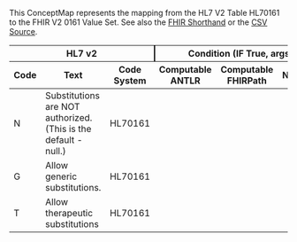 
This ConceptMap represents the mapping from the HL7 V2 Table HL70161 to the FHIR V2 0161 Value Set. See also the <a href='https://github.com/HL7/v2-to-fhir/blob/master/input/fsh/Table HL70161 to V2 0161.fsh'>FHIR Shorthand</a> or the <a href='https://github.com/HL7/v2-to-fhir/blob/master/mappings/codesystems/HL7 Concept Map_ AllowSubstitution - Sheet1.csv'>CSV Source</a>.
<table class='grid'><thead>
<tr><th colspan='3' style='border-right: 2px solid black;'>HL7 v2</th><th colspan='3' style='border-right: 2px solid black;'>Condition (IF True, args)</th><th colspan='4'>HL7 FHIR</th><th rowspan='2'>Comments</th></tr>
<tr><th>Code</th><th>Text</th><th>Code System</th><th>Computable ANTLR</th><th>Computable FHIRPath</th><th>Narrative</th><th>Code</th><th>Proposed Extension</th><th>Display</th><th>Code System</th></tr></thead>
<tbody>
<tr><td>N</td><td>Substitutions are NOT authorized. (This is the default - null.)</td><td style='border-right: 2px'>HL70161</td><td style='border-right: 2px'></td><td style='border-right: 2px'></td><td style='border-right: 2px'></td><td>N</td><td style='border-right: 2px'></td><td>Substitutions are NOT authorized. (This is the default - null.)</td><td><a href='https://hl7.org/fhir/R4/v2/0161/index.html'>http://terminology.hl7.org/CodeSystem/v2-0161</a></td><td style='border-right: 2px'></td></tr>
<tr><td>G</td><td>Allow generic substitutions.</td><td style='border-right: 2px'>HL70161</td><td style='border-right: 2px'></td><td style='border-right: 2px'></td><td style='border-right: 2px'></td><td>G</td><td style='border-right: 2px'></td><td>Allow generic substitutions.</td><td><a href='https://hl7.org/fhir/R4/v2/0161/index.html'>http://terminology.hl7.org/CodeSystem/v2-0161</a></td><td style='border-right: 2px'></td></tr>
<tr><td>T</td><td>Allow therapeutic substitutions</td><td style='border-right: 2px'>HL70161</td><td style='border-right: 2px'></td><td style='border-right: 2px'></td><td style='border-right: 2px'></td><td>T</td><td style='border-right: 2px'></td><td>Allow therapeutic substitutions</td><td><a href='https://hl7.org/fhir/R4/v2/0161/index.html'>http://terminology.hl7.org/CodeSystem/v2-0161</a></td><td style='border-right: 2px'></td></tr>
</tbody></table>
